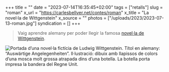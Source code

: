 +++
title = ""
date = "2023-07-14T16:35:45+02:00"
tags = ["retalls"]
slug = "roman"
x_url = "https://carlesbellver.net/contes/roman"
x_title = "La novel·la de Wittgenstein"
x_source = ""
photos = ["/uploads/2023/2023-07-13-roman.jpg"]
syndication = []
+++

> Vaig aprendre alemany per poder llegir la famosa [novel·la de Wittgenstein](/contes/roman/).

<img src="/uploads/2023/2023-07-13-roman.jpg" alt="Portada d’una novel·la fictícia de Ludwig Wittgenstein. Títol en alemany: “Auswärtige Angelegenheiten”. Il·lustració: dibuix amb llapissos de colors d’una mosca molt grossa atrapada dins d’una botella. La botella porta impresa la bandera del Regne Unit.">